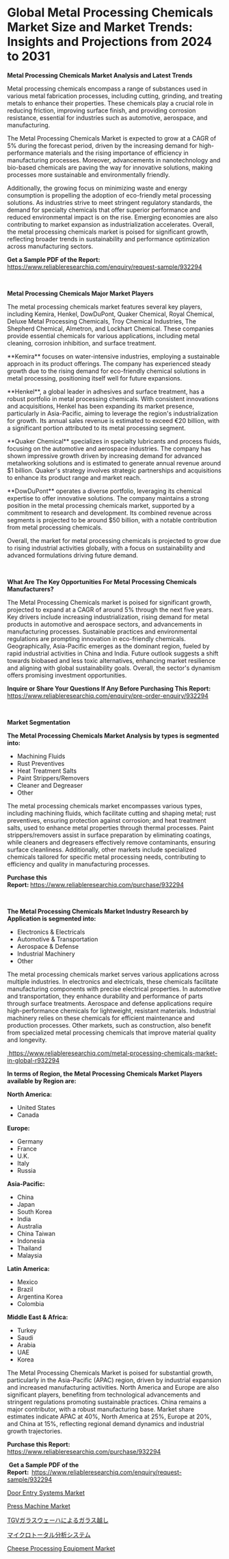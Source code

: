 <p><h1>Global Metal Processing Chemicals Market Size and Market Trends: Insights and Projections from 2024 to 2031</h1></p><p><strong>Metal Processing Chemicals Market Analysis and Latest Trends</strong></p>
<p><p>Metal processing chemicals encompass a range of substances used in various metal fabrication processes, including cutting, grinding, and treating metals to enhance their properties. These chemicals play a crucial role in reducing friction, improving surface finish, and providing corrosion resistance, essential for industries such as automotive, aerospace, and manufacturing.</p><p>The Metal Processing Chemicals Market is expected to grow at a CAGR of 5% during the forecast period, driven by the increasing demand for high-performance materials and the rising importance of efficiency in manufacturing processes. Moreover, advancements in nanotechnology and bio-based chemicals are paving the way for innovative solutions, making processes more sustainable and environmentally friendly.</p><p>Additionally, the growing focus on minimizing waste and energy consumption is propelling the adoption of eco-friendly metal processing solutions. As industries strive to meet stringent regulatory standards, the demand for specialty chemicals that offer superior performance and reduced environmental impact is on the rise. Emerging economies are also contributing to market expansion as industrialization accelerates. Overall, the metal processing chemicals market is poised for significant growth, reflecting broader trends in sustainability and performance optimization across manufacturing sectors.</p></p>
<p><strong>Get a Sample PDF of the Report:&nbsp;</strong> <a href="https://www.reliableresearchiq.com/enquiry/request-sample/932294">https://www.reliableresearchiq.com/enquiry/request-sample/932294</a></p>
<p>&nbsp;</p>
<p><strong>Metal Processing Chemicals Major Market Players</strong></p>
<p><p>The metal processing chemicals market features several key players, including Kemira, Henkel, DowDuPont, Quaker Chemical, Royal Chemical, Deluxe Metal Processing Chemicals, Troy Chemical Industries, The Shepherd Chemical, Almetron, and Lockhart Chemical. These companies provide essential chemicals for various applications, including metal cleaning, corrosion inhibition, and surface treatment.</p><p>**Kemira** focuses on water-intensive industries, employing a sustainable approach in its product offerings. The company has experienced steady growth due to the rising demand for eco-friendly chemical solutions in metal processing, positioning itself well for future expansions.</p><p>**Henkel**, a global leader in adhesives and surface treatment, has a robust portfolio in metal processing chemicals. With consistent innovations and acquisitions, Henkel has been expanding its market presence, particularly in Asia-Pacific, aiming to leverage the region's industrialization for growth. Its annual sales revenue is estimated to exceed €20 billion, with a significant portion attributed to its metal processing segment.</p><p>**Quaker Chemical** specializes in specialty lubricants and process fluids, focusing on the automotive and aerospace industries. The company has shown impressive growth driven by increasing demand for advanced metalworking solutions and is estimated to generate annual revenue around $1 billion. Quaker's strategy involves strategic partnerships and acquisitions to enhance its product range and market reach.</p><p>**DowDuPont** operates a diverse portfolio, leveraging its chemical expertise to offer innovative solutions. The company maintains a strong position in the metal processing chemicals market, supported by a commitment to research and development. Its combined revenue across segments is projected to be around $50 billion, with a notable contribution from metal processing chemicals.</p><p>Overall, the market for metal processing chemicals is projected to grow due to rising industrial activities globally, with a focus on sustainability and advanced formulations driving future demand.</p></p>
<p>&nbsp;</p>
<p><strong>What Are The Key Opportunities For Metal Processing Chemicals Manufacturers?</strong></p>
<p><p>The Metal Processing Chemicals market is poised for significant growth, projected to expand at a CAGR of around 5% through the next five years. Key drivers include increasing industrialization, rising demand for metal products in automotive and aerospace sectors, and advancements in manufacturing processes. Sustainable practices and environmental regulations are prompting innovation in eco-friendly chemicals. Geographically, Asia-Pacific emerges as the dominant region, fueled by rapid industrial activities in China and India. Future outlook suggests a shift towards biobased and less toxic alternatives, enhancing market resilience and aligning with global sustainability goals. Overall, the sector's dynamism offers promising investment opportunities.</p></p>
<p><strong>Inquire or Share Your Questions If Any Before Purchasing This Report:</strong> <a href="https://www.reliableresearchiq.com/enquiry/pre-order-enquiry/932294">https://www.reliableresearchiq.com/enquiry/pre-order-enquiry/932294</a></p>
<p>&nbsp;</p>
<p><strong>Market Segmentation</strong></p>
<p><strong>The Metal Processing Chemicals Market Analysis by types is segmented into:</strong></p>
<p><ul><li>Machining Fluids</li><li>Rust Preventives</li><li>Heat Treatment Salts</li><li>Paint Strippers/Removers</li><li>Cleaner and Degreaser</li><li>Other</li></ul></p>
<p><p>The metal processing chemicals market encompasses various types, including machining fluids, which facilitate cutting and shaping metal; rust preventives, ensuring protection against corrosion; and heat treatment salts, used to enhance metal properties through thermal processes. Paint strippers/removers assist in surface preparation by eliminating coatings, while cleaners and degreasers effectively remove contaminants, ensuring surface cleanliness. Additionally, other markets include specialized chemicals tailored for specific metal processing needs, contributing to efficiency and quality in manufacturing processes.</p></p>
<p><strong>Purchase this Report:&nbsp;</strong><a href="https://www.reliableresearchiq.com/purchase/932294">https://www.reliableresearchiq.com/purchase/932294</a></p>
<p>&nbsp;</p>
<p><strong>The Metal Processing Chemicals Market Industry Research by Application is segmented into:</strong></p>
<p><ul><li>Electronics & Electricals</li><li>Automotive & Transportation</li><li>Aerospace & Defense</li><li>Industrial Machinery</li><li>Other</li></ul></p>
<p><p>The metal processing chemicals market serves various applications across multiple industries. In electronics and electricals, these chemicals facilitate manufacturing components with precise electrical properties. In automotive and transportation, they enhance durability and performance of parts through surface treatments. Aerospace and defense applications require high-performance chemicals for lightweight, resistant materials. Industrial machinery relies on these chemicals for efficient maintenance and production processes. Other markets, such as construction, also benefit from specialized metal processing chemicals that improve material quality and longevity.</p></p>
<p><a href="https://www.reliableresearchiq.com/metal-processing-chemicals-market-in-global-r932294">&nbsp;https://www.reliableresearchiq.com/metal-processing-chemicals-market-in-global-r932294</a></p>
<p><strong>In terms of Region, the Metal Processing Chemicals Market Players available by Region are:</strong></p>
<p>
    <p> <strong> North America: </strong>
        <ul>
            <li>United States</li>
            <li>Canada</li>
        </ul>
        </p> 
    <p> <strong> Europe: </strong>
        <ul>
            <li>Germany</li>
            <li>France</li>
            <li>U.K.</li>
            <li>Italy</li>
            <li>Russia</li>
        </ul>
        </p> 
    <p> <strong> Asia-Pacific: </strong>
        <ul>
            <li>China</li>
            <li>Japan</li>
            <li>South Korea</li>
            <li>India</li>
            <li>Australia</li>
            <li>China Taiwan</li>
            <li>Indonesia</li>
            <li>Thailand</li>
            <li>Malaysia</li>
        </ul>
        </p> 
    <p> <strong> Latin America: </strong>
        <ul>
            <li>Mexico</li>
            <li>Brazil</li>
            <li>Argentina Korea</li>
            <li>Colombia</li>
        </ul>
        </p> 
    <p> <strong> Middle East & Africa: </strong>
        <ul>
            <li>Turkey</li>
            <li>Saudi</li>
            <li>Arabia</li>
            <li>UAE</li>
            <li>Korea</li>
        </ul>
    </p>
    </p>
<p><p>The Metal Processing Chemicals Market is poised for substantial growth, particularly in the Asia-Pacific (APAC) region, driven by industrial expansion and increased manufacturing activities. North America and Europe are also significant players, benefiting from technological advancements and stringent regulations promoting sustainable practices. China remains a major contributor, with a robust manufacturing base. Market share estimates indicate APAC at 40%, North America at 25%, Europe at 20%, and China at 15%, reflecting regional demand dynamics and industrial growth trajectories.</p></p>
<p><strong>Purchase this Report: </strong><a href="https://www.reliableresearchiq.com/purchase/932294">https://www.reliableresearchiq.com/purchase/932294</a></p>
<p>&nbsp;<strong>Get a Sample PDF of the Report:&nbsp;&nbsp;</strong><a href="https://www.reliableresearchiq.com/enquiry/request-sample/932294">https://www.reliableresearchiq.com/enquiry/request-sample/932294</a></p>
<p><strong></strong></p>
<p><p><a href="https://www.linkedin.com/pulse/market-forecast-global-door-entry-systems-trends-impact-analysis-tgkqc?trackingId=7LL8A4TISvqAgHjXgQ8TuQ%3D%3D">Door Entry Systems Market</a></p><p><a href="https://www.linkedin.com/pulse/press-machine-market-research-report-forecast-growth-prospects-x3pwc?trackingId=OlW1UO%2FmQuK0%2F9ZcleijQQ%3D%3D">Press Machine Market</a></p><p><a href="https://medium.com/@natkinneij6j/through-glass-via-tgv-glass-wafer-5ca1550883cd">TGVガラスウェーハによるガラス越し</a></p><p><a href="https://medium.com/@natkinneij6j/micro-total-analytical-system-market-%E3%81%AF-%E3%82%B3%E3%82%B9%E3%83%88%E7%AE%A1%E7%90%86%E3%81%A8%E5%8A%B9%E7%8E%87%E5%90%91%E4%B8%8A%E3%82%92%E5%84%AA%E5%85%88%E3%81%97%E3%81%BE%E3%81%99-%E3%81%95%E3%82%89%E3%81%AB-%E5%A0%B1%E5%91%8A%E6%9B%B8%E3%81%AF%E5%B8%82%E5%A0%B4%E3%81%AE%E9%9C%80%E8%A6%81%E9%9D%A2%E3%81%A8%E4%BE%9B%E7%B5%A6%E9%9D%A2%E3%81%AE%E4%B8%A1%E6%96%B9%E3%82%92%E3%82%AB%E3%83%90%E3%83%BC%E3%81%97%E3%81%A6%E3%81%84%E3%81%BE%E3%81%99-micro-febbb7c3d696">マイクロトータル分析システム</a></p><p><a href="https://medium.com/@sarabits4122023/the-global-cheese-processing-equipment-market-identifies-drivers-restraints-opportunities-and-a18cb8c24348">Cheese Processing Equipment Market</a></p></p>